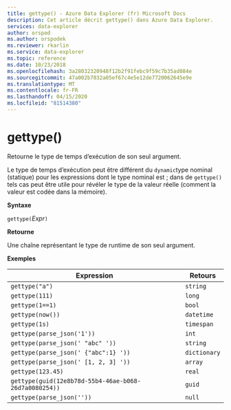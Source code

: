 ```yaml
---
title: gettype() - Azure Data Explorer (fr) Microsoft Docs
description: Cet article décrit gettype() dans Azure Data Explorer.
services: data-explorer
author: orspod
ms.author: orspodek
ms.reviewer: rkarlin
ms.service: data-explorer
ms.topic: reference
ms.date: 10/23/2018
ms.openlocfilehash: 3a28032320948f12b2f91febc9f59c7b35ad084e
ms.sourcegitcommit: 47a002b7032a05ef67c4e5e12de7720062645e9e
ms.translationtype: MT
ms.contentlocale: fr-FR
ms.lasthandoff: 04/15/2020
ms.locfileid: "81514380"
---
```

# <a name="gettype"></a>gettype()

Retourne le type de temps d’exécution de son seul argument.

Le type de temps d’exécution peut être différent du `dynamic`type nominal (statique) pour les expressions dont le type nominal est ; dans de `gettype()` tels cas peut être utile pour révéler le type de la valeur réelle (comment la valeur est codée dans la mémoire).

**Syntaxe**

`gettype(`*Expr*`)`

**Retourne**

Une chaîne représentant le type de runtime de son seul argument.

**Exemples**

|Expression                          |Retours      |
|------------------------------------|-------------|
|`gettype("a")`                      |`string`     |
|`gettype(111)`                      |`long`       |
|`gettype(1==1)`                     |`bool`       |
|`gettype(now())`                    |`datetime`   |
|`gettype(1s)`                       |`timespan`   |
|`gettype(parse_json('1'))`           |`int`        |
|`gettype(parse_json(' "abc" '))`     |`string`     |
|`gettype(parse_json(' {"abc":1} '))` |`dictionary` | 
|`gettype(parse_json(' [1, 2, 3] '))` |`array`      |
|`gettype(123.45)`                   |`real`       |
|`gettype(guid(12e8b78d-55b4-46ae-b068-26d7a0080254))`|`guid`| 
|`gettype(parse_json(''))`            |`null`|